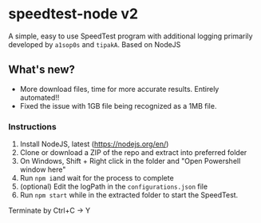 # speedtest-node v2
A simple, easy to use SpeedTest program with additional logging primarily developed by `a1sop0s` and `tipakA`. Based on NodeJS

## What's new?
- More download files, time for more accurate results. Entirely automated!!
- Fixed the issue with 1GB file being recognized as a 1MB file.

### Instructions

1. Install NodeJS, latest (https://nodejs.org/en/)
2. Clone or download a ZIP of the repo and extract into preferred folder
3. On Windows, Shift + Right click in the folder and "Open Powershell window here"
4. Run `npm i`and wait for the process to complete
5. (optional) Edit the logPath in the `configurations.json` file
6. Run `npm start` while in the extracted folder to start the SpeedTest.

Terminate by Ctrl+C -> Y
